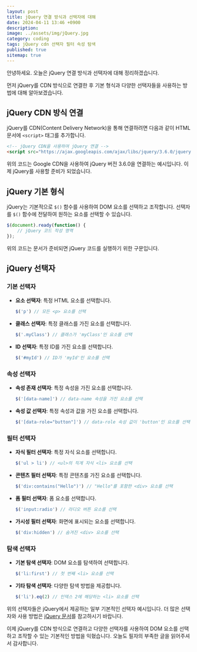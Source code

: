 ```yaml
---
layout: post
title: jQuery 연결 방식과 선택자에 대해
date: 2024-04-11 13:46 +0900
description: 
image: ../assets/img/jQuery.jpg
category: coding
tags: jQuery cdn 선택자 필터 속성 탐색
published: true
sitemap: true
---
```


안녕하세요. 오늘은 jQuery 연결 방식과 선택자에 대해 정리하겠습니다.

먼저 jQuery를 CDN 방식으로 연결한 후 기본 형식과 다양한 선택자들을 사용하는 방법에 대해 알아보겠습니다.

## jQuery CDN 방식 연결

jQuery를 CDN(Content Delivery Network)을 통해 연결하려면 다음과 같이 HTML 문서에 `<script>` 태그를 추가합니다.

```html
<!-- jQuery CDN을 사용하여 jQuery 연결 -->
<script src="https://ajax.googleapis.com/ajax/libs/jquery/3.6.0/jquery.min.js"></script>
```

위의 코드는 Google CDN을 사용하여 jQuery 버전 3.6.0을 연결하는 예시입니다. 이제 jQuery를 사용할 준비가 되었습니다.

## jQuery 기본 형식

jQuery는 기본적으로 `$()` 함수를 사용하여 DOM 요소를 선택하고 조작합니다. 선택자를 `$()` 함수에 전달하여 원하는 요소를 선택할 수 있습니다.

```javascript
$(document).ready(function() {
    // jQuery 코드 작성 영역
});
```

위의 코드는 문서가 준비되면 jQuery 코드를 실행하기 위한 구문입니다.

## jQuery 선택자

### 기본 선택자

- **요소 선택자**: 특정 HTML 요소를 선택합니다.
  ```javascript
  $('p') // 모든 <p> 요소를 선택
  ```

- **클래스 선택자**: 특정 클래스를 가진 요소를 선택합니다.
  ```javascript
  $('.myClass') // 클래스가 'myClass'인 요소를 선택
  ```

- **ID 선택자**: 특정 ID를 가진 요소를 선택합니다.
  ```javascript
  $('#myId') // ID가 'myId'인 요소를 선택
  ```

### 속성 선택자

- **속성 존재 선택자**: 특정 속성을 가진 요소를 선택합니다.
  ```javascript
  $('[data-name]') // data-name 속성을 가진 요소를 선택
  ```

- **속성 값 선택자**: 특정 속성과 값을 가진 요소를 선택합니다.
  ```javascript
  $('[data-role="button"]') // data-role 속성 값이 'button'인 요소를 선택
  ```

### 필터 선택자

- **자식 필터 선택자**: 특정 자식 요소를 선택합니다.
  ```javascript
  $('ul > li') // <ul>의 직계 자식 <li> 요소를 선택
  ```

- **콘텐츠 필터 선택자**: 특정 콘텐츠를 가진 요소를 선택합니다.
  ```javascript
  $('div:contains("Hello")') // "Hello"를 포함한 <div> 요소를 선택
  ```

- **폼 필터 선택자**: 폼 요소를 선택합니다.
  ```javascript
  $('input:radio') // 라디오 버튼 요소를 선택
  ```

- **가시성 필터 선택자**: 화면에 표시되는 요소를 선택합니다.
  ```javascript
  $('div:hidden') // 숨겨진 <div> 요소를 선택
  ```

### 탐색 선택자

- **기본 탐색 선택자**: DOM 요소를 탐색하여 선택합니다.
  ```javascript
  $('li:first') // 첫 번째 <li> 요소를 선택
  ```

- **기타 탐색 선택자**: 다양한 탐색 방법을 제공합니다.
  ```javascript
  $('li').eq(2) // 인덱스 2에 해당하는 <li> 요소를 선택
  ```

위의 선택자들은 jQuery에서 제공하는 일부 기본적인 선택자 예시입니다. 더 많은 선택자와 사용 방법은 [jQuery 문서](https://api.jquery.com/category/selectors/)를 참고하시기 바랍니다.

이제 jQuery를 CDN 방식으로 연결하고 다양한 선택자를 사용하여 DOM 요소를 선택하고 조작할 수 있는 기본적인 방법을 익혔습니다.
오늘도 필자의 부족한 글을 읽어주셔서 감사합니다.